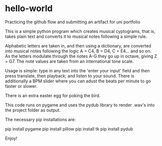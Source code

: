 # hello-world
Practicing the github flow and submitting an artifact for uni portfolio

This is a simple python program which creates musical cyptograms, that is, takes plain text and converts it to musical notes following a simple rule. 

Alphabetic letters are taken in, and then using a dictionary, are converted into musical notes following the logic A = C4, B = D4, C = E4... and so on. 
As the letters modulate through the notes A-G they go up in octave, giving Z = G7. The note values are taken from an international tone scale. 

Usage is simple: type in any text into the 'enter your input' field and then press translate, then playback; and listen to your sound. 
There is additionally a BPM slider where you can adust the beats per minute to go faster or slower. 

There is an extra easter egg for poking the bird.

This code runs on pygame and uses the pydub library to render .wav's into the project folder as output. 


The necessary pip installations are:

pip install pygame
pip install pillow
pip install tk
pip install pydub

Enjoy!

